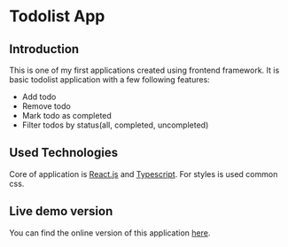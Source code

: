 # Todolist App

## Introduction
This is one of my first applications created using frontend framework. It is basic todolist application with a few following features:
- Add todo
- Remove todo
- Mark todo as completed
- Filter todos by status(all, completed, uncompleted)

## Used Technologies
Core of application is [React.js](https://reactjs.org/) and [Typescript](https://www.typescriptlang.org/).
For styles is used common css.

## Live demo version
You can find the online version of this application [here](https://todolist-matejvykoukal.vercel.app/).
